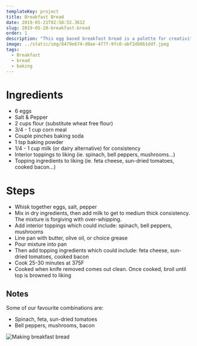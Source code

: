 ```yaml
---
templateKey: project
title: Breakfast Bread
date: 2019-05-21T02:58:52.361Z
slug: 2019-05-20-breakfast-bread
order: 1
description: "This egg based breakfast bread is a palette for creativity. "
image: ../static/img/8479e674-d0ae-477f-9fc0-abf2db0b1ddf.jpeg
tags:
  - Breakfast
  - bread
  - baking
---
```


# Ingredients

- 6 eggs
- Salt & Pepper
- 2 cups flour (substitute wheat free flour)
- 3/4 - 1 cup corn meal
- Couple pinches baking soda
- 1 tsp baking powder
- 1/4 - 1 cup milk (or dairy alternative) for consistency
- Interior toppings to liking (ie. spinach, bell peppers, mushrooms...)
- Topping ingredients to liking (ie. feta cheese, sun-dried tomatoes, cooked bacon...)

# Steps

- Whisk together eggs, salt, pepper
- Mix in dry ingredients, then add milk to get to medium thick consistency. The mixture is forgiving with over-whipping.
- Add interior toppings which could include: spinach, bell peppers, mushrooms
- Line pan with butter, olive oil, or choice grease
- Pour mixture into pan
- Then add topping ingredients which could include: feta cheese, sun-dried tomatoes, cooked bacon
- Cook 25-30 minutes at 375F
- Cooked when knife removed comes out clean. Once cooked, broil until top is browned to liking

## Notes

Some of our favourite combinations are:
  - Spinach, feta, sun-dried tomatoes
  - Bell peppers, mushrooms, bacon

![Making breakfast bread](/img/0f52173f-bfe1-4536-82e1-5dc256788d96.jpeg)
